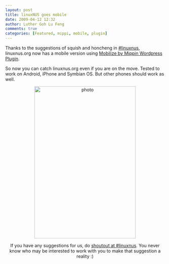 ```yaml
---
layout: post
title: linuxNUS goes mobile
date: 2009-04-12 12:32
author: Luther Goh Lu Feng
comments: true
categories: [Featured, mippi, mobile, plugin]
---
```

Thanks to the suggestions of squish and honcheng in <a href="http://www.mibbit.com/?server=irc.freenode.net&nick=put_ur_name&pass=&channel=%23linuxnus">#linuxnus</a>, linuxnus.org now has a mobile version using <a href="http://code.google.com/p/mippin-dev/wiki/WordPressPlugin">Mobilize by Mippin Wordpress Plugin</a>.

So now you can catch linuxnus.org even if you are on the move. Tested to work on Android, iPhone and Symbian OS. But other phones should work as well.

<div align="center">
<p><a href="http://linuxNUS.org/wp-content/uploads/2009/04/photo.jpg"><img src="http://linuxNUS.org/wp-content/uploads/2009/04/photo.jpg" alt="photo" title="photo" width="320" height="480" class="aligncenter size-full wp-image-510" /></a></p?</div>

If you have any suggestions for us, do <a href="http://www.mibbit.com/?server=irc.freenode.net&nick=put_ur_name&pass=&channel=%23linuxnus">shoutout at #linuxnus</a>. You never know who may be interested to work with you to make that suggestion a reality :)
